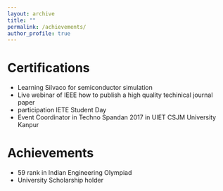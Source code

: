```yaml
---
layout: archive
title: ""
permalink: /achievements/
author_profile: true
---
```


Certifications
======

* Learning Silvaco for semiconductor simulation
* Live webinar of IEEE how to publish a high quality techinical journal paper
* participation IETE Student Day
* Event Coordinator in Techno Spandan 2017 in UIET CSJM University Kanpur

Achievements
======

* 59 rank in Indian Engineering Olympiad
* University Scholarship holder

